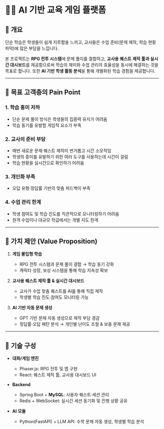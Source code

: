 # 🧑‍🏫 AI 기반 교육 게임 플랫폼

## 📌 개요

단순 학습은 학생들이 쉽게 지루함을 느끼고, 교사들은 수업 준비(문제 제작, 학습 현황 파악)에 많은 부담을 느낍니다.

본 프로젝트는 **RPG 전투 시스템**에 문제 풀이를 결합하고, **교사용 퀘스트 제작 툴과 실시간 대시보드**를 제공함으로써 학습의 재미와 수업 관리의 효율성을 동시에 해결하는 것을 목표로 합니다. 또한 **AI 기반 학생 활동 분석**을 통해 개별화된 학습 경험을 제공합니다.

---

## 📌 목표 고객층의 Pain Point

### 1. **학습 흥미 저하**

* 단순 문제 풀이 방식은 학생들의 집중력 유지가 어려움
* 학습 동기를 유발할 게임적 요소가 부족

### 2. **교사의 준비 부담**

* 매번 새로운 문제·퀘스트 제작이 번거롭고 시간 소모적임
* 학생의 흥미를 유발하기 위한 여러 도구를 사용하는데 시간이 걸림 
* 학습 현황을 실시간으로 확인하기 어려움

### 3. **개인화 부족**
* 오답 유형·정답률 기반의 맞춤 피드백이 부족

### 4. **수업 관리 한계**
* 학생 참여도 및 학습 진도를 직관적으로 모니터링하기 어려움
* 원격 수업이나 대규모 학급에서는 개별 지도 한계

---

## 📌 가치 제안 (Value Proposition)

1. **게임 몰입형 학습**

   * RPG 전투 시스템과 문제 풀이 결합 → 학습 동기 강화
   * 캐릭터 성장, 보상 시스템을 통해 학습 지속성 확보

2. **교사용 퀘스트 제작 툴 & 실시간 대시보드**

   * 교사가 수업 맞춤 퀘스트를 AI를 통해 직접 제작
   * 학생별 학습 진도·참여도 모니터링 가능

3. **AI 기반 자동 문제 생성**

   * GPT 기반 문제 자동 생성으로 제작 부담 경감
   * 정답률·오답 패턴 분석 → 개인별 난이도 조절 & 보충 문제 제공

---

## 📌 기술 구성

* **대화/게임 엔진**
  * Phaser.js: RPG 전투 및 맵 구현
  * React: 퀘스트 제작 툴, 교사용 대시보드 UI

* **Backend**
  * Spring Boot + **MySQL**: 사용자·퀘스트·세션 관리
  * Redis + WebSocket: 실시간 세션 동기화 및 진행 상황 공유

* **AI 모듈**
  * Python(FastAPI) + LLM API: 수학 문제 자동 생성, 학생별 학습 분석

